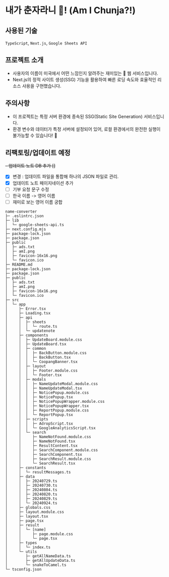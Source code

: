 # 내가 춘자라니 🙉! (Am I Chunja?!)

## 사용된 기술

`TypeScript`, `Next.js`, `Google Sheets API`

## 프로젝트 소개

- 사용자의 이름이 미국에서 어떤 느낌인지 알려주는 재미있는 🤩 웹 서비스입니다.
- Next.js의 정적 사이트 생성(SSG) 기능을 활용하여 빠른 로딩 속도와 효율적인 리소스 사용을 구현했습니다.

## 주의사항

- 이 프로젝트는 특정 서버 환경에 종속된 SSG(Static Site Generation) 서비스입니다.
- 환경 변수와 데이터가 특정 서버에 설정되어 있어, 로컬 환경에서의 완전한 실행이 불가능할 수 있습니다! 🥲


## 리팩토링/업데이트 예정

~~- 업데이트 노트 DB 추가 []~~ 
- [x] 변경 : 업데이트 파일을 통합해 하나의 JSON 파일로 관리.
- [x] 업데이트 노트 페이지네이션 추가 
- [ ] 기부 요청 문구 수정 
- [ ] 한국 이름 -> 영어 이름 
- [ ] 재미로 보는 영어 이름 궁합 

```
name-converter
├─ .eslintrc.json
├─ lib
│  └─ google-sheets-api.ts
├─ next.config.mjs
├─ package-lock.json
├─ package.json
├─ public
│  ├─ ads.txt
│  ├─ amI.png
│  ├─ favicon-16x16.png
│  └─ favicon.ico
├─ README.md
├─ package-lock.json
├─ package.json
├─ public
│  ├─ ads.txt
│  ├─ amI.png
│  ├─ favicon-16x16.png
│  └─ favicon.ico
├─ src
│  └─ app
│     ├─ Error.tsx
│     ├─ Loading.tsx
│     ├─ api
│     │  ├─ sheets
│     │  │  └─ route.ts
│     │  └─ updatenote
│     ├─ components
│     │  ├─ UpdateBoard.module.css
│     │  ├─ UpdateBoard.tsx
│     │  ├─ common
│     │  │  ├─ BackButton.module.css
│     │  │  ├─ BackButton.tsx
│     │  │  └─ CoopangBanner.tsx
│     │  ├─ layout
│     │  │  ├─ Footer.module.css
│     │  │  └─ Footer.tsx
│     │  ├─ modals
│     │  │  ├─ NameUpdateModal.module.css
│     │  │  ├─ NameUpdateModal.tsx
│     │  │  ├─ NoticePopup.module.css
│     │  │  ├─ NoticePopup.tsx
│     │  │  ├─ NoticePopupWrapper.module.css
│     │  │  ├─ NoticePopupWrapper.tsx
│     │  │  ├─ ReportPopup.module.css
│     │  │  └─ ReportPopup.tsx
│     │  ├─ scripts
│     │  │  ├─ AdropScript.tsx
│     │  │  └─ GoogleAnalyticsScript.tsx
│     │  └─ search
│     │     ├─ NameNotFound.module.css
│     │     ├─ NameNotFound.tsx
│     │     ├─ ResultContent.tsx
│     │     ├─ SearchComponent.module.css
│     │     ├─ SearchComponent.tsx
│     │     ├─ SearchResult.module.css
│     │     └─ SearchResult.tsx
│     ├─ constants
│     │  └─ resultMessages.ts
│     ├─ data
│     │  ├─ 20240729.ts
│     │  ├─ 20240730.ts
│     │  ├─ 20240804.ts
│     │  ├─ 20240820.ts
│     │  ├─ 20240829.ts
│     │  └─ 20240924.ts
│     ├─ globals.css
│     ├─ layout.module.css
│     ├─ layout.tsx
│     ├─ page.tsx
│     ├─ result
│     │  └─ [name]
│     │     ├─ page.module.css
│     │     └─ page.tsx
│     ├─ types
│     │  └─ index.ts
│     └─ utils
│        ├─ getAllNameData.ts
│        ├─ getAllUpdateData.ts
│        └─ snakeToCamel.ts
└─ tsconfig.json

```

